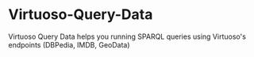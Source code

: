 # Virtuoso-Query-Data
Virtuoso Query Data helps you running SPARQL queries using Virtuoso's endpoints (DBPedia, IMDB, GeoData)
